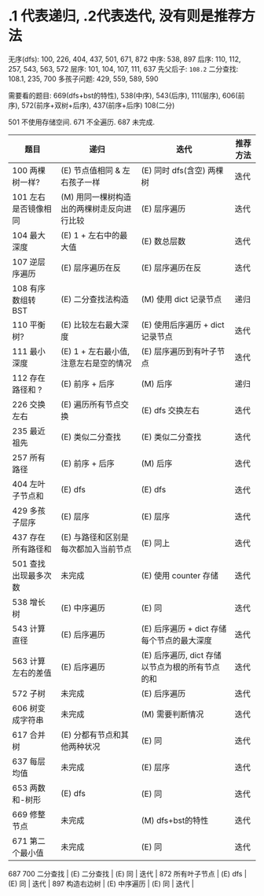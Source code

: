 # .1 代表递归, .2代表迭代, 没有则是推荐方法
无序(dfs): 100, 226, 404, 437, 501, 671, 872
中序: 538, 897
后序: 110, 112, 257, 543, 563, 572
层序: 101, 104, 107, 111, 637
先父后子: `108.2`
二分查找: 108.1, 235, 700
多孩子问题: 429, 559, 589, 590

需要看的题目: 669(dfs+bst的特性), 538(中序), 543(后序), 111(层序), 606(前序), 572(前序+双树+后序), 437(前序+后序)
            108(二分)

501 不使用存储空间.
671 不全遍历.
687 未完成.

| 题目       | 递归    |  迭代  | 推荐方法 |
| --------   | -----   | ---- | ---- |
100 两棵树一样? | (E) 节点值相同 & 左右孩子一样 | (E) 同时 dfs(含空) 两棵树 | 迭代 |
101 左右是否镜像相同 | (M) 用同一棵树构造出的两棵树走反向进行比较 | (E) 层序遍历 | 迭代 |
104 最大深度 | (E) 1 + 左右中的最大值 | (E) 数总层数 | 迭代 |
107 逆层序遍历 | (E) 层序遍历在反 | (E) 层序遍历在反 | 迭代 |
108 有序数组转 BST | (E) 二分查找法构造 | (M) 使用 dict 记录节点 | 递归 |
110 平衡树? | (E) 比较左右最大深度 | (E) 使用后序遍历 + dict 记录节点 | 迭代 |
111 最小深度 | (E) 1 + 左右最小值, 注意左右是空的情况 | (E) 层序遍历到有叶子节点 | 迭代 |
112 存在路径和 ? | (E) 前序 + 后序 | (M) 后序 | 递归 |
226 交换左右 | (E) 遍历所有节点交换 | (E) dfs 交换左右 | 迭代 |
235 最近祖先 | (E) 类似二分查找 | (E) 类似二分查找 | 迭代 |
257 所有路径 | (E) 前序 + 后序 | (M) 后序 | 迭代 |
404 左叶子节点和 | (E) dfs | (E) dfs | 迭代 |
429 多孩子层序 | (E) 层序 | (E) 层序 | 迭代 |
437 存在所有路径和 | (E) 与路径和区别是每次都加入当前节点 | (E) 同上 | 迭代 |
501 查找出现最多次数 | 未完成 | (E) 使用 counter 存储 | 迭代 |
538 增长树 | (E) 中序遍历 | (E) 同 | 迭代
543 计算直径 | (E) 后序遍历 | (E) 后序遍历 + dict 存储每个节点的最大深度 | 迭代 |
563 计算左右的差值 | (E) 后序遍历 | (E) 后序遍历, dict 存储以节点为根的所有节点的和 | 迭代 |
572 子树 | 未完成 | (E) 后序遍历 | 迭代 |
606 树变成字符串 | 未完成 | (M) 需要判断情况 | 迭代 |
617 合并树 | (E) 分都有节点和其他两种状况 | (E) 同 | 迭代 |
637 每层均值 | 未完成 | (E) 层序 | 迭代 |
653 两数和-树形 | (E) dfs | (E) 同 | 迭代 |
669 修整节点 | 未完成 | (M) dfs+bst的特性 | 迭代 |
671 第二个最小值 | 未完成 | (E) 同 | 迭代 |
687 
700 二分查找 | (E) 二分查找 | (E) 同 | 迭代 |
872 所有叶子节点 | (E) dfs | (E) 同 | 迭代 |
897 构造右边树 | (E) 中序遍历 | (E) 同 | 迭代 |